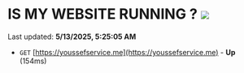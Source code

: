 # IS MY WEBSITE RUNNING ? [![](https://img.shields.io/static/v1?label=Sponsor&message=%E2%9D%A4&logo=GitHub&color=%23fe8e86)](https://github.com/sponsors/Youssef-Lehmam)

Last updated: **5/13/2025, 5:25:05 AM**

- `GET` [https://youssefservice.me](https://youssefservice.me) - **Up** (154ms)
